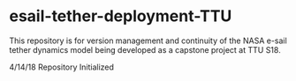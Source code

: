 # esail-tether-deployment-TTU
This repository is for version management and continuity of the NASA e-sail tether dynamics model being developed as a capstone project at TTU S18.

4/14/18 Repository Initialized
